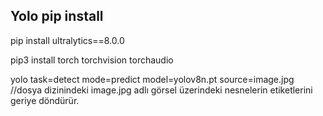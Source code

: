 ## Yolo pip install

pip install ultralytics==8.0.0

pip3 install torch torchvision torchaudio

yolo task=detect mode=predict model=yolov8n.pt source=image.jpg //dosya dizinindeki image.jpg adlı görsel üzerindeki nesnelerin etiketlerini geriye döndürür.